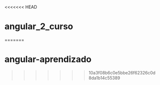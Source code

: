 <<<<<<< HEAD
# angular_2_curso
=======
# angular-aprendizado
>>>>>>> 10a3f08b6c0e5bbe26f62326c0d8da1b14c55389
